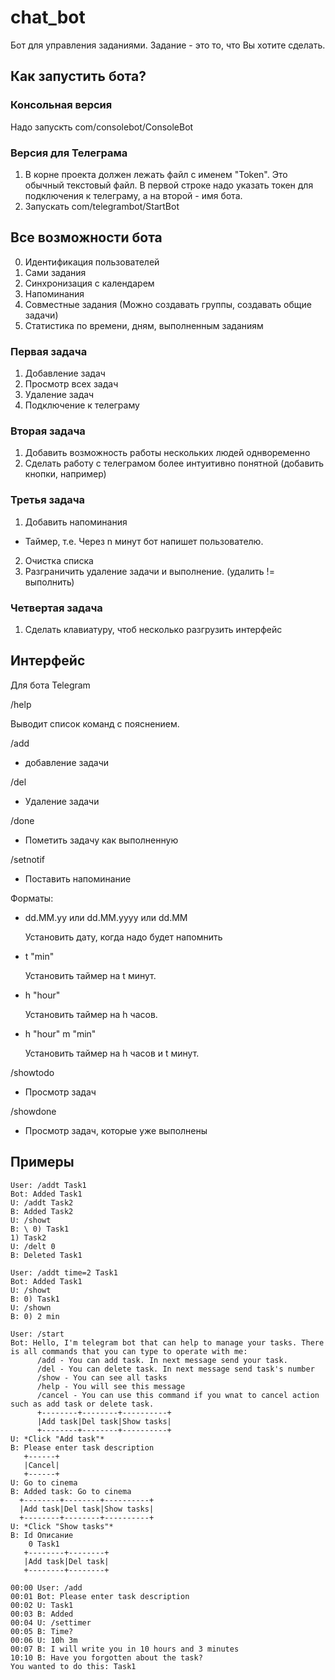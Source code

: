 # chat_bot

Бот для управления заданиями. Задание - это то, что Вы хотите сделать.

## Как запустить бота?

### Консольная версия

Надо запускть com/consolebot/ConsoleBot

### Версия для Телеграма

1) В корне проекта должен лежать файл с именем "Token". Это обычный текстовый файл. В первой строке надо указать токен для подключения к телеграму, а на второй - имя бота.
2) Запускать com/telegrambot/StartBot

## Все возможности бота

0) Идентификация пользователей
1) Сами задания
2) Синхронизация с календарем
3) Напоминания
5) Совместные задания (Можно создавать группы, создавать общие задачи)
6) Статистика по времени, дням, выполненным заданиям

### Первая задача

1) Добавление задач
4) Просмотр всех задач
5) Удаление задач
7) Подключение к телеграму

### Вторая задача

1) Добавить возможность работы нескольких людей однвоременно
3) Сделать работу с телеграмом более интуитивно понятной (добавить кнопки, например)

### Третья задача

1) Добавить напоминания
  - Таймер, т.е. Через n минут бот напишет пользователю.
2) Очистка списка
3) Разграничить удаление задачи и выполнение. (удалить != выполнить)

### Четвертая задача

1) Сделать клавиатуру, чтоб несколько разгрузить интерфейс

## Интерфейс

Для бота Telegram

/help

Выводит список команд с пояснением.

/add

- добавление задачи

/del

- Удаление задачи

/done

- Пометить задачу как выполненную

/setnotif

- Поставить напоминание

Форматы:
- dd.MM.yy или dd.MM.yyyy или dd.MM

  Установить дату, когда надо будет напомнить
- t "min"

  Установить таймер на t минут.
- h "hour"

  Установить таймер на h часов.
- h "hour" m "min"

  Установить таймер на h часов и t минут.

/showtodo

- Просмотр задач

/showdone

- Просмотр задач, которые уже выполнены

## Примеры

```
User: /addt Task1
Bot: Added Task1
U: /addt Task2
B: Added Task2
U: /showt
B: \ 0) Task1
1) Task2
U: /delt 0
B: Deleted Task1
```

```
User: /addt time=2 Task1
Bot: Added Task1
U: /showt
B: 0) Task1
U: /shown
B: 0) 2 min
```

```
User: /start
Bot: Hello, I'm telegram bot that can help to manage your tasks. There is all commands that you can type to operate with me:
      /add - You can add task. In next message send your task.
      /del - You can delete task. In next message send task's number
      /show - You can see all tasks
      /help - You will see this message
      /cancel - You can use this command if you wnat to cancel action such as add task or delete task.  
      +--------+--------+----------+
      |Add task|Del task|Show tasks|
      +--------+--------+----------+
U: *Click "Add task"*
B: Please enter task description
   +------+
   |Cancel|
   +------+
U: Go to cinema
B: Added task: Go to cinema
  +--------+--------+----------+
  |Add task|Del task|Show tasks|
  +--------+--------+----------+
U: *Click "Show tasks"*
B: Id Описание
    0 Task1
   +--------+--------+
   |Add task|Del task|
   +--------+--------+
```

```
00:00 User: /add
00:01 Bot: Please enter task description
00:02 U: Task1
00:03 B: Added
00:04 U: /settimer
00:05 B: Time?
00:06 U: 10h 3m
00:07 B: I will write you in 10 hours and 3 minutes
10:10 B: Have you forgotten about the task?
You wanted to do this: Task1
```
